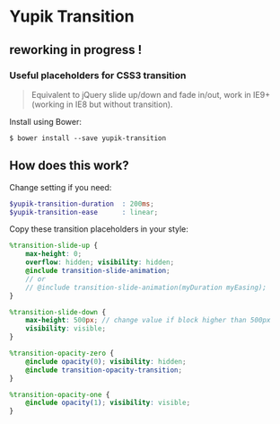 Yupik Transition
================

## reworking in progress !

### Useful placeholders for CSS3 transition

>  Equivalent to jQuery slide up/down and fade in/out, work in IE9+ (working in IE8 but without transition).

Install using Bower:

    $ bower install --save yupik-transition


How does this work?
--------------------------------------------------

Change setting if you need:
````scss
$yupik-transition-duration  : 200ms;
$yupik-transition-ease      : linear;
````

Copy these transition placeholders  in your style:
````scss
%transition-slide-up { 
    max-height: 0; 
    overflow: hidden; visibility: hidden;
    @include transition-slide-animation;
    // or
    // @include transition-slide-animation(myDuration myEasing);
}

%transition-slide-down { 
    max-height: 500px; // change value if block higher than 500px
    visibility: visible;
}

%transition-opacity-zero { 
    @include opacity(0); visibility: hidden;
    @include transition-opacity-transition;
}

%transition-opacity-one { 
    @include opacity(1); visibility: visible;
}
````